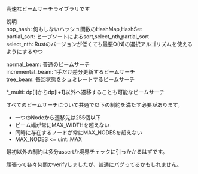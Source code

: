高速なビームサーチライブラリです  

説明  
nop_hash: 何もしないハッシュ関数のHashMap,HashSet  
partial_sort: ヒープソートによるsort,select_nth,partial_sort  
select_nth: Rustのバージョンが低くても最悪O(N)の選択アルゴリズムを使えるようにするやつ  


normal_beam: 普通のビームサーチ  
incremental_beam: 1手だけ差分更新するビームサーチ  
tree_beam: 毎回状態をシュミレートするビームサーチ  


*_multi: dp[i]からdp[i+1]以外へ遷移することも可能なビームサーチ  


すべてのビームサーチについて共通で以下の制約を満たす必要があります。  
- 一つのNodeから遷移先は255個以下
- ビーム幅が常にMAX_WIDTHを超えない
- 同時に存在するノードが常にMAX_NODESを超えない
- MAX_NODES <= uint::MAX


最初以外の制約は多分assertか境界チェックに引っかかるはずです。  


頑張って各々何問かverifyしましたが、普通にバグってるかもしれません。  